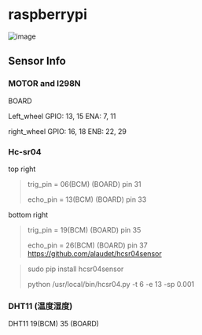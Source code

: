 # raspberrypi

![image](https://mcuoneclipse.files.wordpress.com/2015/12/rp2_pinout.png)

## Sensor Info

### MOTOR and l298N

BOARD

Left_wheel  GPIO: 13, 15 ENA:  7, 11
			 
right_wheel GPIO: 16, 18 ENB:  22, 29


### Hc-sr04

top right

> trig_pin = 06(BCM) (BOARD)  pin 31
> 
> echo_pin = 13(BCM) (BOARD)  pin 33

bottom right

> trig_pin = 19(BCM) (BOARD)  pin 35
> 
> echo_pin = 26(BCM) (BOARD)  pin 37
[https://github.com/alaudet/hcsr04sensor
](https://github.com/alaudet/hcsr04sensor)

> sudo pip install hcsr04sensor
> 
> python /usr/local/bin/hcsr04.py -t 6 -e 13 -sp 0.001


### DHT11 (温度湿度)

DHT11 19(BCM)   35 (BOARD)


